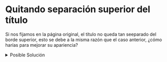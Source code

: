# Quitando separación superior del título

Si nos fijamos en la página original, el título no queda tan seeparado del borde
superior, esto se debe a la misma razón que el caso anterior, ¿cómo harías para
mejorar su apariencia?

<details>
  <summary>Posible Solución</summary>

```css
@media (max-width: 575px) {
  .navbar,
  .actions {
    display: none;
  }

  main {
    margin-top: 130px;
  }

  h1 {
    font-size: 30px;
  }
}
```

</details>

